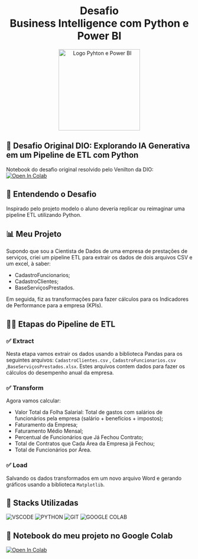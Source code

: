 <div align="center">
<h1>Desafio <br> Business Intelligence com Python e Power BI</h1>
<img src="https://www.freecodecamp.org/news/content/images/2022/08/Python-Power-BI-1.png" alt="Logo Pyhton e Power BI" width="220">
</div>

##  :brain: Desafio Original DIO: Explorando IA Generativa em um Pipeline de ETL com Python
Notebook do desafio original resolvido pelo Venilton da DIO:
<a target="_blank" href="https://colab.research.google.com/drive/1SF_Q3AybFPozCcoFBptDSFbMk-6IVGF-?usp=sharing#scrollTo=k5fA5OrXt1a3">
  <img src="https://colab.research.google.com/assets/colab-badge.svg" alt="Open In Colab"/>
</a>

## :rocket: Entendendo o Desafio
Inspirado pelo projeto modelo o aluno deveria replicar ou reimaginar uma pipeline ETL utilizando Python.

## :bar_chart: Meu Projeto 
Supondo que sou a Cientista de Dados de uma empresa de prestações de serviços, criei um pipeline ETL para extrair os dados de dois arquivos CSV e um excel, à saber:
- CadastroFuncionarios;
- CadastroClientes;
- BaseServiçosPrestados.

Em seguida, fiz as transformações  para fazer cálculos para os Indicadores de Performance para a empresa (KPIs).


## :technologist: Etapas do Pipeline de ETL
### :white_check_mark: Extract
Nesta etapa vamos extrair os dados usando a biblioteca Pandas para os seguintes arquivos:  `CadastroClientes.csv` , `CadastroFuncionarios.csv` ,`BaseServiçosPrestados.xlsx`. 
Estes arquivos contem dados para fazer os cálculos do desempenho anual da empresa.


### :white_check_mark: Transform
Agora vamos calcular:
- Valor Total da Folha Salarial: Total de gastos com salários de funcionários pela empresa (salário + benefícios + impostos);
- Faturamento da Empresa;
- Faturamento Médio Mensal;
- Percentual de Funcionários que Já Fechou Contrato;
- Total de Contratos que Cada Área da Empresa já Fechou;
- Total de Funcionários por Área.

### :white_check_mark: Load
 Salvando os dados transformados em um novo arquivo Word e gerando gráficos usando a biblioteca `Matplotlib`.
 

## :battery: Stacks Utilizadas
![VSCODE](https://img.shields.io/badge/Visual%20Studio%20Code-007ACC.svg?style=for-the-badge&logo=Visual-Studio-Code&logoColor=white)
![PYTHON](https://img.shields.io/badge/Python-3776AB.svg?style=for-the-badge&logo=Python&logoColor=white)
![GIT](https://img.shields.io/badge/Git-F05032.svg?style=for-the-badge&logo=Git&logoColor=white)
![GOOGLE COLAB](https://img.shields.io/badge/Google%20Colab-F9AB00.svg?style=for-the-badge&logo=Google-Colab&logoColor=white)

## :notebook_with_decorative_cover:	 Notebook do meu projeto no Google Colab
<a target="_blank" href="https://colab.research.google.com/drive/15eG3-VMR0C5ha13MRfytce_Jg8-dhDrm?usp=sharing">
  <img src="https://colab.research.google.com/assets/colab-badge.svg" alt="Open In Colab"/>
</a>
